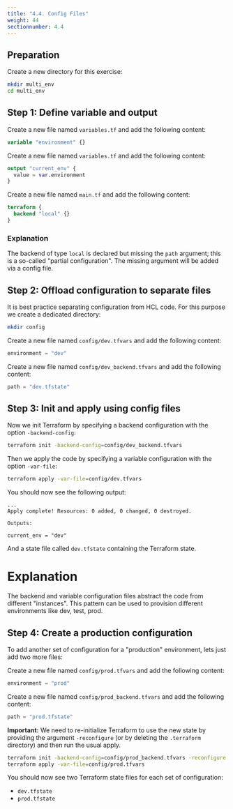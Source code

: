 ```yaml
---
title: "4.4. Config Files"
weight: 44
sectionnumber: 4.4
---
```


## Preparation

Create a new directory for this exercise:

```bash
mkdir multi_env
cd multi_env 
```

## Step 1: Define variable and output

Create a new file named `variables.tf` and add the following content:
```terraform
variable "environment" {}
```

Create a new file named `variables.tf` and add the following content:
```terraform
output "current_env" {
  value = var.environment
}
```

Create a new file named `main.tf` and add the following content:

```terraform
terraform {
  backend "local" {}
}
```

### Explanation

The backend of type `local` is declared but missing the `path` argument; this is a so-called "partial configuration".
The missing argument will be added via a config file.


## Step 2: Offload configuration to separate files

It is best practice separating configuration from HCL code. For this purpose we create a dedicated directory:
```bash
mkdir config
```

Create a new file named `config/dev.tfvars` and add the following content:
```terraform
environment = "dev"
```


Create a new file named `config/dev_backend.tfvars` and add the following content:
```terraform
path = "dev.tfstate"
```

## Step 3: Init and apply using config files

Now we init Terraform by specifying a backend configuration with the option `-backend-config`:
```bash
terraform init -backend-config=config/dev_backend.tfvars
```

Then we apply the code by specifying a variable configuration with the option `-var-file`:
```bash
terraform apply -var-file=config/dev.tfvars
```

You should now see the following output:
```
...
Apply complete! Resources: 0 added, 0 changed, 0 destroyed.

Outputs:

current_env = "dev"
```

And a state file called `dev.tfstate` containing the Terraform state.

# Explanation

The backend and variable configuration files abstract the code from different "instances". This pattern can be
used to provision different environments like dev, test, prod.

## Step 4: Create a production configuration

To add another set of configuration for a "production" environment, lets just add two more files:

Create a new file named `config/prod.tfvars` and add the following content:
```terraform
environment = "prod"
```

Create a new file named `config/prod_backend.tfvars` and add the following content:
```terraform
path = "prod.tfstate"
```

**Important:** We need to re-initialize Terraform to use the new state by providing the argument `-reconfigure`
(or by deleting the `.terraform` directory) and then run the usual apply.
```bash
terraform init -backend-config=config/prod_backend.tfvars -reconfigure
terraform apply -var-file=config/prod.tfvars
```

You should now see two Terraform state files for each set of configuration:
- `dev.tfstate`
- `prod.tfstate`